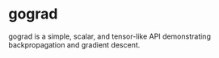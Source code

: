 # gograd

gograd is a simple, scalar, and tensor-like API demonstrating backpropagation and gradient descent.
